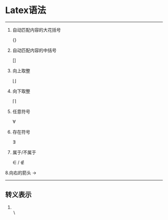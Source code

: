 # Latex语法

---

1. 自动匹配内容的大花括号

   $\left\{   \right\}$

2. 自动匹配内容的中括号

    $\left[   \right]$

3. 向上取整

    $\left \lfloor \right\rfloor$

4. 向下取整

    $\left\lceil  \right\rceil$

5. 任意符号

    $\forall$

6. 存在符号

    $\exists$
7. 属于/不属于

   $\in$  /  $\notin$

8.向右的箭头
    $\rightarrow$

---

## 转义表示

1. \
    $\backslash$

